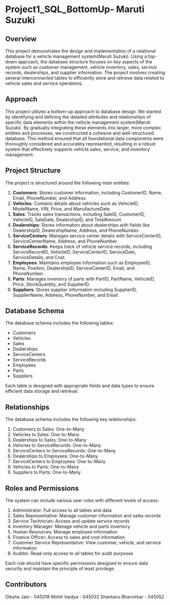 # Project1_SQL_BottomUp- Maruti Suzuki

## Overview
This project demonstrates the design and implementation of a relational database for a vehicle management system(Maruti Suzuki). Using a top-down approach, the database structure focuses on key aspects of the system such as customer management, vehicle inventory, sales, service records, dealerships, and supplier information. The project involves creating several interconnected tables to efficiently store and retrieve data related to vehicle sales and service operations.

## Approach

This project utilizes a bottom-up approach to database design. We started by identifying and defining the detailed attributes and relationships of specific data elements within the vehicle management system(Maruti Suzuki). By gradually integrating these elements into larger, more complex entities and processes, we constructed a cohesive and well-structured database. This method ensured that all foundational data components were thoroughly considered and accurately represented, resulting in a robust system that effectively supports vehicle sales, service, and inventory management.

## Project Structure

The project is structured around the following main entities:

1. **Customers**: Stores customer information, including CustomerID, Name, Email, PhoneNumber, and Address.
2. **Vehicles**: Contains details about vehicles such as VehicleID, ModelName, VIN, Price, and ManufactureDate.
3. **Sales**: Tracks sales transactions, including SaleID, CustomerID, VehicleID, SaleDate, DealershipID, and TotalAmount.
4. **Dealerships**: Stores information about dealerships with fields like DealershipID, DealershipName, Address, and PhoneNumber.
5. **ServiceCenters**: Manages service center details with ServiceCenterID, ServiceCenterName, Address, and PhoneNumber.
6. **ServiceRecords**: Keeps track of vehicle service records, including ServiceRecordID, VehicleID, ServiceCenterID, ServiceDate, ServiceDetails, and Cost.
7. **Employees**: Maintains employee information such as EmployeeID, Name, Position, DealershipID, ServiceCenterID, Email, and PhoneNumber.
8. **Parts**: Manages inventory of parts with PartID, PartName, VehicleID, Price, StockQuantity, and SupplierID.
9. **Suppliers**: Stores supplier information including SupplierID, SupplierName, Address, PhoneNumber, and Email.

## Database Schema

The database schema includes the following tables:

- Customers
- Vehicles
- Sales
- Dealerships
- ServiceCenters
- ServiceRecords
- Employees
- Parts
- Suppliers

Each table is designed with appropriate fields and data types to ensure efficient data storage and retrieval.

## Relationships

The database schema includes the following key relationships:

1. Customers to Sales: One-to-Many
2. Vehicles to Sales: One-to-Many
3. Dealerships to Sales: One-to-Many
4. Vehicles to ServiceRecords: One-to-Many
5. ServiceCenters to ServiceRecords: One-to-Many
6. Dealerships to Employees: One-to-Many
7. ServiceCenters to Employees: One-to-Many
8. Vehicles to Parts: One-to-Many
9. Suppliers to Parts: One-to-Many

## Roles and Permissions

The system can include various user roles with different levels of access:

1. Administrator: Full access to all tables and data
2. Sales Representative: Manage customer information and sales records
3. Service Technician: Access and update service records
4. Inventory Manager: Manage vehicle and parts inventory
5. Human Resources: Manage employee information
6. Finance Officer: Access to sales and cost information
7. Customer Service Representative: View customer, vehicle, and service information
8. Auditor: Read-only access to all tables for audit purposes

Each role should have specific permissions designed to ensure data security and maintain the principle of least privilege.

## Contributors

Diksha Jain - 045018
Mohit Vaidya - 045032
Shantanu Bharvirkar - 045052
